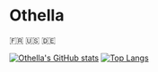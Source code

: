 # Othella

🇫🇷 :us: :de:

[![Othella's GitHub stats](https://github-readme-stats.vercel.app/api?username=othella&hide=stars,issues&show=&show_icons=true&rank_icon=github&theme=codeSTACKr)](https://github.com/anuraghazra/github-readme-stats)
[![Top Langs](https://github-readme-stats.vercel.app/api/top-langs/?username=othella&layout=compact&&size_weight=0.5&count_weight=0.5&theme=codeSTACKr)](https://github.com/anuraghazra/github-readme-stats)
